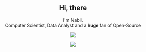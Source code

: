 

<h2 align="center">Hi, there </h2>

<p align="center">I'm Nabil.<br/> Computer Scientist, Data Analyst and a <b>huge</b> fan of Open-Source</p>
</p>

<p align="center">
  <a href="https://twitter.com/NabilSengooba">
   <img src="https://img.shields.io/badge/Twitter-blue?label=Twitter&logo=Twitter&style=for-the-badge" />
  </a>
  

<p align="center">
  
  
  <a href="https://www.linkedin.com/in/nabil-sengooba/">
    <img src="https://img.shields.io/badge/LinkedIn-blue?label=LinkedIn&logo=LinkedIn&style=for-the-badge" />
  </a>

</p>


